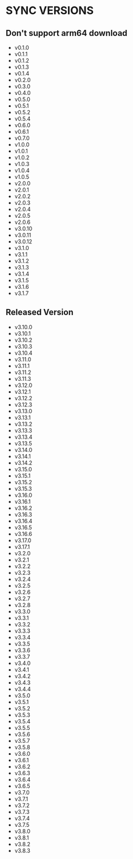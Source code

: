 # SYNC VERSIONS

## Don't support arm64 download

* v0.1.0
* v0.1.1
* v0.1.2
* v0.1.3
* v0.1.4
* v0.2.0
* v0.3.0
* v0.4.0
* v0.5.0
* v0.5.1
* v0.5.2
* v0.5.4
* v0.6.0
* v0.6.1
* v0.7.0
* v1.0.0
* v1.0.1
* v1.0.2
* v1.0.3
* v1.0.4
* v1.0.5
* v2.0.0
* v2.0.1
* v2.0.2
* v2.0.3
* v2.0.4
* v2.0.5
* v2.0.6
* v3.0.10
* v3.0.11
* v3.0.12
* v3.1.0
* v3.1.1
* v3.1.2
* v3.1.3
* v3.1.4
* v3.1.5
* v3.1.6
* v3.1.7

## Released Version
* v3.10.0
* v3.10.1
* v3.10.2
* v3.10.3
* v3.10.4
* v3.11.0
* v3.11.1
* v3.11.2
* v3.11.3
* v3.12.0
* v3.12.1
* v3.12.2
* v3.12.3
* v3.13.0
* v3.13.1
* v3.13.2
* v3.13.3
* v3.13.4
* v3.13.5
* v3.14.0
* v3.14.1
* v3.14.2
* v3.15.0
* v3.15.1
* v3.15.2
* v3.15.3
* v3.16.0
* v3.16.1
* v3.16.2
* v3.16.3
* v3.16.4
* v3.16.5
* v3.16.6
* v3.17.0
* v3.17.1
* v3.2.0
* v3.2.1
* v3.2.2
* v3.2.3
* v3.2.4
* v3.2.5
* v3.2.6
* v3.2.7
* v3.2.8
* v3.3.0
* v3.3.1
* v3.3.2
* v3.3.3
* v3.3.4
* v3.3.5
* v3.3.6
* v3.3.7
* v3.4.0
* v3.4.1
* v3.4.2
* v3.4.3
* v3.4.4
* v3.5.0
* v3.5.1
* v3.5.2
* v3.5.3
* v3.5.4
* v3.5.5
* v3.5.6
* v3.5.7
* v3.5.8
* v3.6.0
* v3.6.1
* v3.6.2
* v3.6.3
* v3.6.4
* v3.6.5
* v3.7.0
* v3.7.1
* v3.7.2
* v3.7.3
* v3.7.4
* v3.7.5
* v3.8.0
* v3.8.1
* v3.8.2
* v3.8.3
